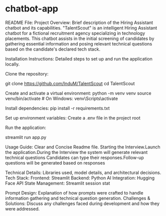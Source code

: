# chatbot-app
 
README File:
Project Overview: Brief description of the Hiring Assistant chatbot and its capabilities.
 "TalentScout" is an intelligent Hiring Assistant chatbot for a fictional recruitment agency specializing in technology placements. This chatbot assists in the initial screening of candidates by gathering essential information and posing relevant technical questions based on the candidate's declared tech stack. 


Installation Instructions: Detailed steps to set up and run the application locally.

Clone the repository:

git clone https://github.com/InduM/TalentScout
cd TalentScout

Create and activate a virtual environment:
python -m venv venv
source venv/bin/activate  # On Windows: venv\Scripts\activate

Install dependencies:
pip install -r requirements.txt

Set up environment variables:
Create a .env file in the project root

Run the application:

streamlit run app.py


Usage Guide: Clear and Concise Readme file.
Starting the Interview.Launch the application.During the Interview the system will generate relevant technical questions
Candidates can type their responses.Follow-up questions will be generated based on responses


Technical Details: Libraries used, model details, and architectural decisions.
Tech Stack:
Frontend: Streamlit
Backend: Python
AI Integration: Hugging Face API
State Management: Streamlit session stat


Prompt Design: Explanation of how prompts were crafted to handle information gathering and technical question generation.
Challenges & Solutions: Discuss any challenges faced during development and how they were addressed.